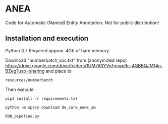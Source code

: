 # ANEA
Code for Automatic (Named) Entity Annotation. Not for public distribution!

## Installation and execution
Python 3.7 
Required approx. 4Gb of hard memory. 

Download "numberbatch_voc.txt" from (anonymized repo) https://drive.google.com/drive/folders/1UM7iRIYVoTgrwpRc-4QBBQJM14n-BZeg?usp=sharing
and place to
```
resources/numberbatch
```

Then execute
```
pip3 install -r requirements.txt
```
```
python -m spacy download de_core_news_sm
```
```
RUN_pipeline.py
```
